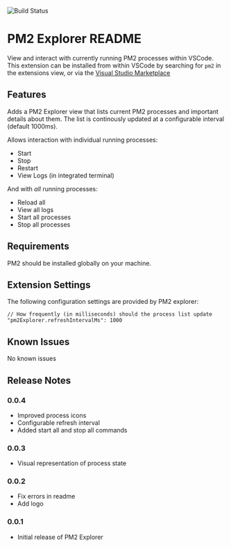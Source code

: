 ![Build Status](https://travis-ci.com/alsiola/pm2-explorer.svg?branch=master)

# PM2 Explorer README

View and interact with currently running PM2 processes within VSCode.  This extension can be installed from within VSCode by searching for `pm2` in the extensions view, or via the [Visual Studio Marketplace](https://marketplace.visualstudio.com/items?itemName=alex-young.pm2-explorer)

## Features

Adds a PM2 Explorer view that lists current PM2 processes and important details about them. The list is continously updated at a configurable interval (default 1000ms).

Allows interaction with individual running processes: 

 * Start
 * Stop
 * Restart
 * View Logs (in integrated terminal)

And with *all* running processes:

 * Reload all
 * View all logs
 * Start all processes
 * Stop all processes

## Requirements

PM2 should be installed globally on your machine.

## Extension Settings

 The following configuration settings are provided by PM2 explorer:

```
// How frequently (in milliseconds) should the process list update
"pm2Explorer.refreshIntervalMs": 1000
```

## Known Issues

No known issues

## Release Notes
### 0.0.4
* Improved process icons
* Configurable refresh interval
* Added start all and stop all commands

### 0.0.3

* Visual representation of process state

### 0.0.2

* Fix errors in readme
* Add logo

### 0.0.1

* Initial release of PM2 Explorer
